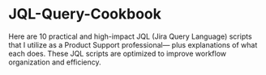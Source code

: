 # JQL-Query-Cookbook
Here are 10 practical and high-impact JQL (Jira Query Language) scripts that I utilize as a Product Support professional— plus explanations of what each does. These JQL scripts are optimized to improve workflow organization and efficiency. 
